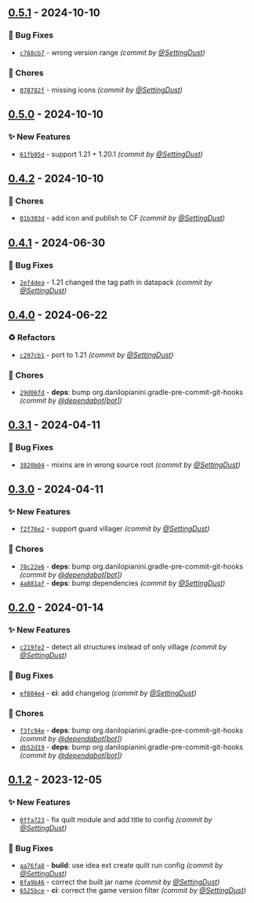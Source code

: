 
## [0.5.1] - 2024-10-10
### :bug: Bug Fixes
- [`c768cb7`](https://github.com/SettingDust/SelfishVillager/commit/c768cb77584a664385c8b903a3707bb0e13fa592) - wrong version range *(commit by [@SettingDust](https://github.com/SettingDust))*

### :wrench: Chores
- [`078782f`](https://github.com/SettingDust/SelfishVillager/commit/078782f0007d6e13097b1e8984e440f9cda02ec8) - missing icons *(commit by [@SettingDust](https://github.com/SettingDust))*


## [0.5.0] - 2024-10-10
### :sparkles: New Features
- [`61fb05d`](https://github.com/SettingDust/SelfishVillager/commit/61fb05de4808993c24019193e6beaa09e8d1b705) - support 1.21 + 1.20.1 *(commit by [@SettingDust](https://github.com/SettingDust))*


## [0.4.2] - 2024-10-10
### :wrench: Chores
- [`01b303d`](https://github.com/SettingDust/SelfishVillager/commit/01b303d0d001d4f3cf9e801da49c6498ccfe7cd9) - add icon and publish to CF *(commit by [@SettingDust](https://github.com/SettingDust))*


## [0.4.1] - 2024-06-30
### :bug: Bug Fixes
- [`2ef4dea`](https://github.com/SettingDust/SelfishVillager/commit/2ef4deaaebde14df1d01cc891001a326a8bd2353) - 1.21 changed the tag path in datapack *(commit by [@SettingDust](https://github.com/SettingDust))*


## [0.4.0] - 2024-06-22
### :recycle: Refactors
- [`c297cb1`](https://github.com/SettingDust/SelfishVillager/commit/c297cb15e79bc5199c0e2ceb444cf188195da487) - port to 1.21 *(commit by [@SettingDust](https://github.com/SettingDust))*

### :wrench: Chores
- [`29d06fd`](https://github.com/SettingDust/SelfishVillager/commit/29d06fdaa41b416e2a2ff0ed5d6a515556bbc6da) - **deps**: bump org.danilopianini.gradle-pre-commit-git-hooks *(commit by [@dependabot[bot]](https://github.com/apps/dependabot))*


## [0.3.1] - 2024-04-11
### :bug: Bug Fixes
- [`3820b04`](https://github.com/SettingDust/SelfishVillager/commit/3820b046f3dd7d9bf9104b21b760d69722ab1409) - mixins are in wrong source root *(commit by [@SettingDust](https://github.com/SettingDust))*


## [0.3.0] - 2024-04-11
### :sparkles: New Features
- [`f2f76e2`](https://github.com/SettingDust/SelfishVillager/commit/f2f76e2c8245dd6e3d4e42baf08464b354539980) - support guard villager *(commit by [@SettingDust](https://github.com/SettingDust))*

### :wrench: Chores
- [`78c22e6`](https://github.com/SettingDust/SelfishVillager/commit/78c22e6ee46569eb19d63dddde77407793d5f202) - **deps**: bump org.danilopianini.gradle-pre-commit-git-hooks *(commit by [@dependabot[bot]](https://github.com/apps/dependabot))*
- [`4a881af`](https://github.com/SettingDust/SelfishVillager/commit/4a881af165d4612d76ea63ab88a167e3f54ab59f) - **deps**: bump dependencies *(commit by [@SettingDust](https://github.com/SettingDust))*


## [0.2.0] - 2024-01-14
### :sparkles: New Features
- [`c219fe2`](https://github.com/SettingDust/SelfishVillager/commit/c219fe256147c7072226a80cc18c45f02bc0242a) - detect all structures instead of only village *(commit by [@SettingDust](https://github.com/SettingDust))*

### :bug: Bug Fixes
- [`ef604e4`](https://github.com/SettingDust/SelfishVillager/commit/ef604e4853645a9cd09506578d7c9e9abf25a2ca) - **ci**: add changelog *(commit by [@SettingDust](https://github.com/SettingDust))*

### :wrench: Chores
- [`f3fc94e`](https://github.com/SettingDust/SelfishVillager/commit/f3fc94ec9616437c006a534d90e17a3edc218c13) - **deps**: bump org.danilopianini.gradle-pre-commit-git-hooks *(commit by [@dependabot[bot]](https://github.com/apps/dependabot))*
- [`db52d19`](https://github.com/SettingDust/SelfishVillager/commit/db52d19c75ab838b5361943151591fa23b9e02e0) - **deps**: bump org.danilopianini.gradle-pre-commit-git-hooks *(commit by [@dependabot[bot]](https://github.com/apps/dependabot))*


## [0.1.2] - 2023-12-05
### :sparkles: New Features
- [`0ffa723`](https://github.com/SettingDust/SelfishVillager/commit/0ffa723628ded7598c8ee5218cdddb7b12b09dbf) - fix quilt module and add title to config *(commit by [@SettingDust](https://github.com/SettingDust))*

### :bug: Bug Fixes
- [`aa76fa8`](https://github.com/SettingDust/SelfishVillager/commit/aa76fa82c385383c9d2a54a2fd40154f50077686) - **build**: use idea ext create quilt run config *(commit by [@SettingDust](https://github.com/SettingDust))*
- [`8fa9b46`](https://github.com/SettingDust/SelfishVillager/commit/8fa9b46b88921118c5eb809a57b8581c777bfb97) - correct the built jar name *(commit by [@SettingDust](https://github.com/SettingDust))*
- [`6525bce`](https://github.com/SettingDust/SelfishVillager/commit/6525bce4123b3e9403c681ed438805170568ae14) - **ci**: correct the game version filter *(commit by [@SettingDust](https://github.com/SettingDust))*


[0.1.2]: https://github.com/SettingDust/SelfishVillager/compare/0.1.1...0.1.2
[0.2.0]: https://github.com/SettingDust/SelfishVillager/compare/0.1.2...0.2.0
[0.3.0]: https://github.com/SettingDust/SelfishVillager/compare/0.2.0...0.3.0
[0.3.1]: https://github.com/SettingDust/SelfishVillager/compare/0.3.0...0.3.1
[0.4.0]: https://github.com/SettingDust/SelfishVillager/compare/0.3.1...0.4.0
[0.4.1]: https://github.com/SettingDust/SelfishVillager/compare/0.4.0...0.4.1
[0.4.2]: https://github.com/SettingDust/SelfishVillager/compare/0.4.1...0.4.2
[0.5.0]: https://github.com/SettingDust/SelfishVillager/compare/0.4.2...0.5.0
[0.5.1]: https://github.com/SettingDust/SelfishVillager/compare/0.5.0...0.5.1
